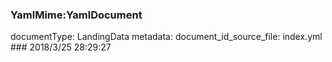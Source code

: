 ### YamlMime:YamlDocument
documentType: LandingData
metadata:
    document_id_source_file: index.yml
    ### 2018/3/25 28:29:27
